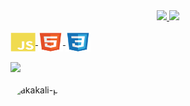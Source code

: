 <div align="center">
  <a href="https://github.com/akakali">
  <img height="180em" src="https://github-readme-stats.vercel.app/api?username=akakali&show_icons=true&theme=dracula&include_all_commits=true&count_private=true"/>
  <img height="180em" src="https://github-readme-stats.vercel.app/api/top-langs/?username=akakali&layout=compact&langs_count=7&theme=dracula"/>
</div>
<div style="display: inline_block"><br>
  <img align="center" alt="akakali-Js" height="30" width="40" src="https://raw.githubusercontent.com/devicons/devicon/master/icons/javascript/javascript-plain.svg">
  <img align="center" alt="akakali-HTML" height="30" width="40" src="https://raw.githubusercontent.com/devicons/devicon/master/icons/html5/html5-original.svg">
  <img align="center" alt="akakali-CSS" height="30" width="40" src="https://raw.githubusercontent.com/devicons/devicon/master/icons/css3/css3-original.svg">
</div>
<div><br>
  <a href="https://www.linkedin.com/in/juan-pablo-83859a224" target="_blank"><img src="https://img.shields.io/badge/-LinkedIn-%230077B5?style=for-the-badge&logo=linkedin&logoColor=white" target="_blank"></a>   
</div>
<div><br>
  <img align="left" alt="akakali-pic" height="150" style="border-radius:50px;" src="https://cdn.discordapp.com/attachments/870668499985522758/954932690702966784/252870904_490463949403592_1260259666407406540_n.png">
</div>

